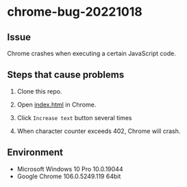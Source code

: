 # chrome-bug-20221018

## Issue

Chrome crashes when executing a certain JavaScript code.

## Steps that cause problems

1. Clone this repo.

2. Open [index.html](./index.html) in Chrome.

3. Click `Increase text` button several times

4. When character counter exceeds 402, Chrome will crash.

## Environment

* Microsoft Windows 10 Pro 10.0.19044
* Google Chrome 106.0.5249.119 64bit

